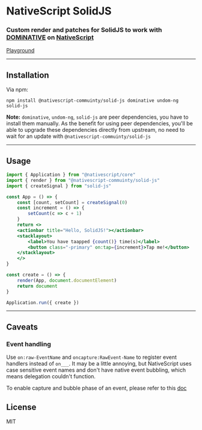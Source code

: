 # NativeScript SolidJS

### **Custom render and patches for SolidJS to work with [DOMiNATIVE](https://github.com/SudoMaker/DOMiNATIVE) on [NativeScript](https://nativescript.org/)**

[Playground](https://stackblitz.com/edit/nativescript-dominative-solid?file=app/app.jsx)

---

## Installation

Via npm:

```shell
npm install @nativescript-commuinty/solid-js dominative undom-ng solid-js
```

**Note:** `dominative`, `undom-ng`, `solid-js` are peer dependencies, you have to install them manually. As the benefit for using peer dependencies, you'll be able to upgrade these dependencies directly from upstream, no need to wait for an update with `@nativescript-commuinty/solid-js`

---

## Usage

```jsx
import { Application } from "@nativescript/core"
import { render } from "@nativescript-commuinty/solid-js"
import { createSignal } from "solid-js"

const App = () => {
	const [count, setCount] = createSignal(0)
	const increment = () => {
		setCount(c => c + 1)
	}
	return <>
	<actionbar title="Hello, SolidJS!"></actionbar>
	<stacklayout>
		<label>You have taapped {count()} time(s)</label>
		<button class="-primary" on:tap={increment}>Tap me!</button>
	</stacklayout>
	</>
}

const create = () => {
	render(App, document.documentElement)
	return document
}

Application.run({ create })

```

---

## Caveats

### Event handling

Use `on:raw-EventName` and `oncapture:RawEvent-Name` to register event handlers instead of `on___`. It may be a little annoying, but NativeScript uses case sensitive event names and don't have native event bubbling, which means delegation couldn't function.

To enable capture and bubble phase of an event, please refer to this [doc](https://github.com/SudoMaker/DOMiNATIVE#tweakabledefineeventoptioneventname-string-option-eventoption)

## License

MIT